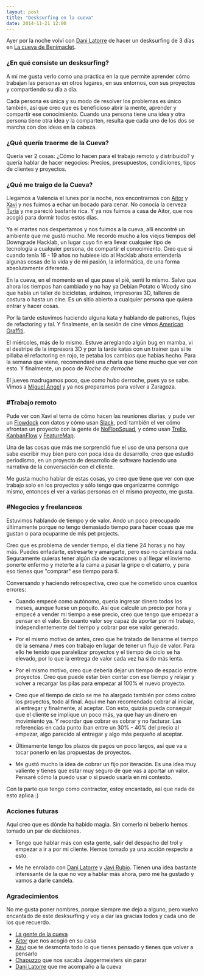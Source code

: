 ```yaml
---
layout: post
title: "Desksurfing en la cueva"
date: 2014-11-21 12:00
---
```


Ayer por la noche volví con [Dani Latorre](http://danilat.com) de hacer un
desksurfing de 3 días en [La cueva de
Benimaclet](https://www.facebook.com/lacuevadebenimaclet).

### ¿En qué consiste un desksurfing?

A mí me gusta verlo como una práctica en la que permite aprender cómo trabajan
las personas en otros lugares, en sus entornos, con sus proyectos y compartiendo
su día a día.

Cada persona es única y su modo de resolver los problemas es único también, así
que creo que es beneficioso abrir la mente, aprender y compartir ese
conocimiento. Cuando una persona tiene una idea y otra persona tiene otra idea y la comparten,
resulta que cada uno de los dos se marcha con dos ideas en la cabeza.

### ¿Qué quería traerme de la Cueva?

Quería ver 2 cosas: ¿Cómo lo hacen para el trabajo remoto y distribuido? y
quería hablar de hacer negocios: Precios, presupuestos, condiciones, tipos de
clientes y proyectos.

### ¿Qué me traigo de la Cueva?

Llegamos a Valencia el lunes por la noche, nos encontrarnos con
[Aitor](http://twitter.com/iTor3_0) y [Xavi](http://twitter.com/Xav1uzz) y nos
fuimos a echar un bocado para cenar. No conocía la cerveza
[Turia](http://www.turia.es) y me pareció bastante rica. Y ya nos fuimos a casa
de Aitor, que nos acogió para dormir todos estos días.

Ya el martes nos despertamos y nos fuimos a la cueva, allí encontré un ambiente
que me gustó mucho. Me recordó mucho a los viejos tiempos del Downgrade Hacklab,
un lugar cuyo fin era llevar cualquier tipo de tecnología a cualquier persona, de
compartir el conocimiento. Creo que si cuando tenía 16 - 19 años no hubiese ido
al Hacklab ahora entendería algunas cosas de la vida y de mi pasión, la informática,
de una forma absolutamente diferente.

En la cueva, en el momento en el que puse el pié, sentí lo mismo. Salvo que
ahora los tiempos han cambiado y no hay ya Debian Potato o Woody sino que había un
taller de bicicletas, arduinos, impresoras 3D, talleres de costura o hasta un cine.
Es un sitio abierto a cualquier persona que quiera entrar y hacer cosas.

Por la tarde estuvimos haciendo alguna kata y hablando de patrones, flujos de
refactoring y tal. Y finalmente, en la sesión de cine vimos [American
Graffiti](http://lucasfilm.com/american-graffiti).

El miércoles, más de lo mismo. Estuve arreglando algún bug en mamba, vi el
destripe de la impresora 3D y por la tarde katas con un trainer que si te
pillaba el refactoring en rojo, te petaba los cambios que habías hecho. Para la
semana que viene, recomendaré una charla que tiene mucho que ver con esto. Y
finalmente, un poco de *Noche de derroche*

El jueves madrugamos poco, que como hubo derroche, pues ya se sabe. Vimos a
[Miguel Angel](http://twitter.com/elmendalerenda) y ya nos preparamos para
volver a Zaragoza.

### #Trabajo remoto

Pude ver con Xavi el tema de cómo hacen las reuniones diarias, y pude ver un
[Flowdock](http://flowdock) con datos y cómo usan [Slack](http://slack.com),
pedí también el ver cómo afrontan un proyecto con la gente de
[NoFlopSquad](http://noflopsquad.com), y cómo usan [Trello](http://trello.com),
[KanbanFlow](http://kanbanflow.com) y [FeatureMap](http://featuremap.co).

Una de las cosas que más me sorprendió fue el uso de una persona que sabe
escribir muy bien pero con poca idea de desarrollo, creo que estudió periodismo,
en un proyecto de desarrollo de software haciendo una narrativa de la
conversación con el cliente.

Me gusta mucho hablar de estas cosas, yo creo que tiene que ver con que trabajo
solo en los proyectos y sólo tengo que organizarme conmigo mismo, entonces el
ver a varias personas en el mismo proyecto, me gusta.

### #Negocios y freelanceos

Estuvimos hablando de tiempo y de valor. Ando un poco preocupado últimamente
porque no tengo demasiado tiempo para hacer cosas que me gustan o para ocuparme
de mis pet projects.

Creo que es problema de vender tiempo, el día tiene 24 horas y no hay más.
Puedes enfadarte, estresarte y amargarte, pero eso no cambiará nada. Seguramente
quieras tener algún día de vacaciones o al llegar el invierno ponerte enfermo y
meterte a la cama a pasar la gripe o el catarro, y para eso tienes que "comprar"
ese tiempo para ti.

Conversando y haciendo retrospectiva, creo que he cometido unos cuantos errores:

* Cuando empecé como autónomo, quería ingresar dinero todos los meses, aunque
  fuese un poquito. Así que calculé un precio por hora y empecé a vender mi
  tiempo a ese precio, creo que tengo que empezar a pensar en el valor. En
  cuanto valor soy capaz de aportar por mi trabajo, independientemente del
  tiempo y cobrar por ese valor generado.

* Por el mismo motivo de antes, creo que he tratado de llenarme el tiempo de la
  semana / mes con trabajo en lugar de tener un flujo de valor. Para ello he
  tenido que paralelizar proyectos y el tiempo de ciclo se ha elevado, por lo
  que la entrega de valor cada vez ha sido más lenta.

* Por el mismo motivo, creo que debería dejar un tiempo de espacio entre
  proyectos. Creo que puede estar bien contar con ese tiempo y relajar y volver
  a recargar las pilas para empezar al 100% el nuevo proyecto.

* Creo que el tiempo de ciclo se me ha alargado también por cómo cobro los proyectos,
  todo al final. Aquí me han recomendado cobrar al iniciar, al entregar y
  finalmente, al aceptar. Con esto, quizás pueda conseguir que el cliente se
  implique un poco más, ya que hay un dinero en movimiento ya. Y recordar que
  cobrar es cobrar y no facturar. Las referencias en cada punto iban entre un
  30% - 40% del precio al empezar, algo parecido al entregar y algo más pequeño
  al aceptar.

* Últimamente tengo los plazos de pagos un poco largos, así que va a tocar
  ponerlo en las propuestas de proyectos.

* Me gustó mucho la idea de cobrar un fijo por iteración. Es una idea muy
  valiente y tienes que estar muy seguro de que vas a aportar un valor. Pensaré
  cómo la puedo usar o si puedo usarla en mi contexto.

Con la parte que tengo como contractor, estoy encantado, así que nada de esto
aplica :)

### Acciones futuras

Aquí creo que es dónde ha habido magia. Sin comerlo ni beberlo hemos tomado un
par de decisiones.

* Tengo que hablar más con esta gente, salir del despacho del trol y empezar a
  ir a por mi cliente. Hemos tomado ya una acción respecto a esto.

* Me he enrolado con [Dani Latorre](http://danilat.com) y [Javi
  Rubio](http://javirubio.net). Tienen una idea bastante interesante de la que
  no voy a hablar más ahora, pero me ha gustado y vamos a darle candela.

### Agradecimientos

No me gusta poner nombres, porque siempre me dejo a alguno, pero vuelvo
encantado de este desksurfing y voy a dar las gracias todos y cada uno de los
que recuerdo.

* [La gente de la cueva](https://www.facebook.com/lacuevadebenimaclet)
* [Aitor](http://twitter.com/iTor3_0) que nos acogió en su casa
* [Xavi](http://twitter.com/Xav1uzz) que te desmonta todo lo que tienes pensado
  y tienes que volver a pensarlo
* [Chapuzzo](http://twitter.com/chapuzzo) que nos sacaba Jaggermeisters sin
  parar
* [Dani Latorre](http://twitter.com/dani_latorre) que me acompaño a la cueva
